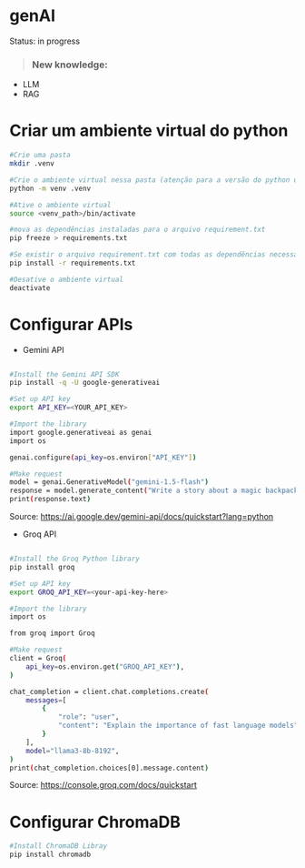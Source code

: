 # genAI

Status: in progress

> <h3>New knowledge: </h3>
  + LLM
  + RAG

# Criar um ambiente virtual do python

```bash
#Crie uma pasta 
mkdir .venv

#Crie o ambiente virtual nessa pasta (atenção para a versão do python utilizada)
python -m venv .venv

#Ative o ambiente virtual
source <venv_path>/bin/activate

#mova as dependências instaladas para o arquivo requirement.txt
pip freeze > requirements.txt

#Se existir o arquivo requirement.txt com todas as dependências necessárias, instale no seu ambiente virtual
pip install -r requirements.txt

#Desative o ambiente virtual
deactivate
```


# Configurar APIs

+ Gemini API

```bash

#Install the Gemini API SDK
pip install -q -U google-generativeai

#Set up API key
export API_KEY=<YOUR_API_KEY>

#Import the library
import google.generativeai as genai
import os

genai.configure(api_key=os.environ["API_KEY"])

#Make request
model = genai.GenerativeModel("gemini-1.5-flash")
response = model.generate_content("Write a story about a magic backpack.")
print(response.text)
```
Source: https://ai.google.dev/gemini-api/docs/quickstart?lang=python


+ Groq API

```bash

#Install the Groq Python library
pip install groq

#Set up API key
export GROQ_API_KEY=<your-api-key-here>

#Import the library
import os

from groq import Groq

#Make request
client = Groq(
    api_key=os.environ.get("GROQ_API_KEY"),
)

chat_completion = client.chat.completions.create(
    messages=[
        {
            "role": "user",
            "content": "Explain the importance of fast language models",
        }
    ],
    model="llama3-8b-8192",
)
print(chat_completion.choices[0].message.content)
```
Source: https://console.groq.com/docs/quickstart

# Configurar ChromaDB

```bash
#Install ChromaDB Libray
pip install chromadb
```
